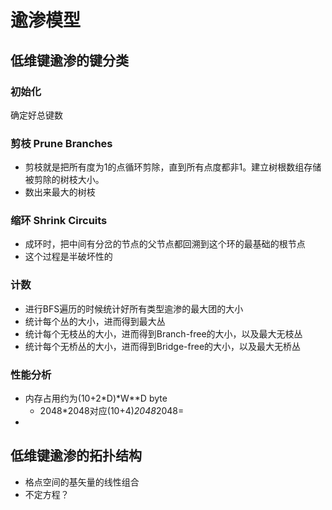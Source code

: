 # 逾渗模型
## 低维键逾渗的键分类
### 初始化
确定好总键数

### 剪枝 Prune Branches
+ 剪枝就是把所有度为1的点循环剪除，直到所有点度都非1。建立树根数组存储被剪除的树枝大小。
+ 数出来最大的树枝

### 缩环 Shrink Circuits
+ 成环时，把中间有分岔的节点的父节点都回溯到这个环的最基础的根节点
+ 这个过程是半破坏性的

### 计数

+ 进行BFS遍历的时候统计好所有类型逾渗的最大团的大小
+ 统计每个丛的大小，进而得到最大丛
+ 统计每个无枝丛的大小，进而得到Branch-free的大小，以及最大无枝丛
+ 统计每个无桥丛的大小，进而得到Bridge-free的大小，以及最大无桥丛

### 性能分析
+ 内存占用约为(10+2*D)*W**D byte
    + 2048*2048对应(10+4)*2048*2048=
+ 

## 低维键逾渗的拓扑结构

+ 格点空间的基矢量的线性组合
+ 不定方程？
